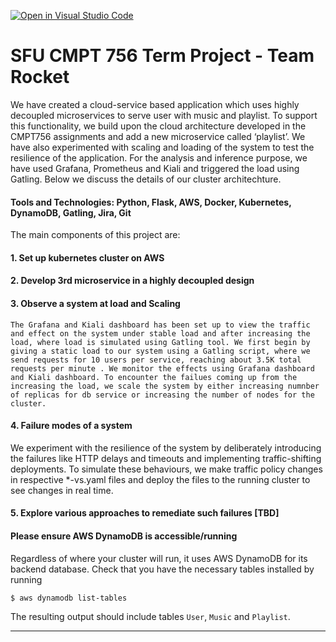 [![Open in Visual Studio Code](https://classroom.github.com/assets/open-in-vscode-f059dc9a6f8d3a56e377f745f24479a46679e63a5d9fe6f495e02850cd0d8118.svg)](https://classroom.github.com/online_ide?assignment_repo_id=6690081&assignment_repo_type=AssignmentRepo)
# SFU CMPT 756 Term Project - Team Rocket

We have created a cloud-service based application which uses highly decoupled microservices to serve user with music and playlist. To support this functionality, we build upon the cloud architecture developed in the CMPT756 assignments and add a new microservice called ‘playlist’. We have also experimented with scaling and loading of the system to test the resilience of the application. For the analysis and inference purpose, we have used Grafana, Prometheus and Kiali and triggered the load using Gatling. Below we discuss the details of our cluster architechture.

#### Tools and Technologies: Python, Flask, AWS, Docker, Kubernetes, DynamoDB, Gatling, Jira, Git

The main components of this project are:
#### 1. Set up kubernetes cluster on AWS
#### 2. Develop 3rd microservice in a highly decoupled design
#### 3. Observe a system at load and Scaling
	The Grafana and Kiali dashboard has been set up to view the traffic and effect on the system under stable load and after increasing the load, where load is simulated using Gatling tool. We first begin by giving a static load to our system using a Gatling script, where we send requests for 10 users per service, reaching about 3.5K total requests per minute . We monitor the effects using Grafana dashboard and Kiali dashboard. To encounter the failues coming up from the increasing the load, we scale the system by either increasing numnber of replicas for db service or increasing the number of nodes for the cluster.

#### 4. Failure modes of a system 
We experiment with the resilience of the system by deliberately introducing the failures like HTTP delays and timeouts and implementing traffic-shifting deployments. To simulate these behaviours, we make traffic policy changes in respective *-vs.yaml files and deploy the files to the running cluster to see changes in real time.
#### 5. Explore various approaches to remediate such failures [TBD]


#### Please ensure AWS DynamoDB is accessible/running
Regardless of where your cluster will run, it uses AWS DynamoDB
for its backend database. Check that you have the necessary tables
installed by running

~~~
$ aws dynamodb list-tables
~~~

The resulting output should include tables `User`, `Music` and `Playlist`.

----


